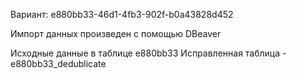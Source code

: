 Вариант: e880bb33-46d1-4fb3-902f-b0a43828d452

Импорт данных произведен с помощью DBeaver

Исходные данные в таблице e880bb33
Исправленная таблица - e880bb33_dedublicate

